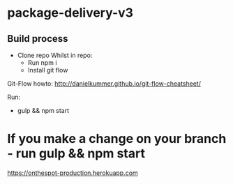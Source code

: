 # package-delivery-v3

## Build process
- Clone repo
Whilst in repo:
    - Run npm i
    - Install git flow

Git-Flow howto:
http://danielkummer.github.io/git-flow-cheatsheet/

Run:
- gulp && npm start

# If you make a change on your branch - run gulp && npm start

https://onthespot-production.herokuapp.com
